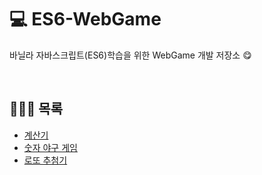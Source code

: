 # 💻 ES6-WebGame
바닐라 자바스크립트(ES6)학습을 위한 WebGame 개발 저장소 😋

<br />

## 👨🏻‍💻 목록
* [계산기](https://github.com/ssi02014/ES6-WebGame/tree/master/Calculator)
* [숫자 야구 게임](https://github.com/ssi02014/ES6-WebGame/tree/master/NumberBaseball)
* [로또 추첨기](https://github.com/ssi02014/ES6-WebGame/tree/master/Lotto)
<br />
